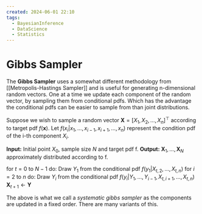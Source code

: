 ```yaml
---
created: 2024-06-01 22:10
tags:
  - BayesianInference
  - DataScience
  - Statistics
---
```


# Gibbs Sampler

The **Gibbs Sampler** uses a somewhat different methodology from [[Metropolis-Hastings Sampler]] and is useful for generating n-dimensional random vectors. One at a time we update each component of the random vector, by sampling them from conditional pdfs. Which has the advantage the conditional pdfs can be easier to sample from than joint distributions.

Suppose we wish to sample a random vector $\mathbf{X} = [X_1, X_2, \dots, X_n]^{\top}$ according to target pdf $f(\boldsymbol{x})$. Let $f(x_i | x_1, \dots, x_{i-1}, x_{i+1}, \dots, x_n)$ represent the condition pdf of the i-th component $X_i$.

**Input:** Initial point $X_0$, sample size $N$ and target pdf f.
**Output:** $\boldsymbol{X}_1, \dots, \boldsymbol{X}_N$ approximately distributed according to f.

for $t=0$ to $N-1$ do:
	Draw $Y_1$ from the conditional pdf $f(y_1| X_{t,2}, \dots, X_{t,n})$
		for $i=2$ to $n$ do:
			Draw $Y_i$ from the conditional pdf $f(y_i|Y_1, \dots, Y_{i-1}, X_{t, i+1}, \dots, X_{t,n})$
		$\boldsymbol{X}_{t+1} \leftarrow \boldsymbol{Y}$

The above is what we call a *systematic gibbs sampler* as the components are updated in a fixed order. There are many variants of this. 



